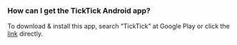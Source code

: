 ### How can I get the TickTick Android app?
To download & install this app, search “TickTick” at Google Play or click the [link](https://play.google.com/store/apps/details?id=com.ticktick.task) directly.
